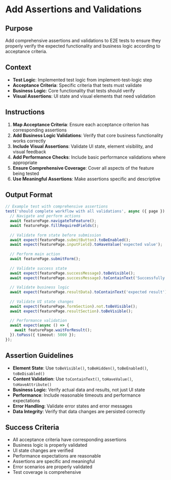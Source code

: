 # Add Assertions and Validations

## Purpose
Add comprehensive assertions and validations to E2E tests to ensure they properly verify the expected functionality and business logic according to acceptance criteria.

## Context
- **Test Logic**: Implemented test logic from implement-test-logic step
- **Acceptance Criteria**: Specific criteria that tests must validate
- **Business Logic**: Core functionality that tests should verify
- **Visual Assertions**: UI state and visual elements that need validation

## Instructions
1. **Map Acceptance Criteria**: Ensure each acceptance criterion has corresponding assertions
2. **Add Business Logic Validations**: Verify that core business functionality works correctly
3. **Include Visual Assertions**: Validate UI state, element visibility, and visual feedback
4. **Add Performance Checks**: Include basic performance validations where appropriate
5. **Ensure Comprehensive Coverage**: Cover all aspects of the feature being tested
6. **Use Meaningful Assertions**: Make assertions specific and descriptive

## Output Format
```typescript
// Example test with comprehensive assertions
test('should complete workflow with all validations', async ({ page }) => {
  // Navigate and perform actions
  await featurePage.navigateToFeature();
  await featurePage.fillRequiredFields();
  
  // Validate form state before submission
  await expect(featurePage.submitButton).toBeEnabled();
  await expect(featurePage.inputField).toHaveValue('expected value');
  
  // Perform main action
  await featurePage.submitForm();
  
  // Validate success state
  await expect(featurePage.successMessage).toBeVisible();
  await expect(featurePage.successMessage).toContainText('Successfully completed');
  
  // Validate business logic
  await expect(featurePage.resultData).toContainText('expected result');
  
  // Validate UI state changes
  await expect(featurePage.formSection).not.toBeVisible();
  await expect(featurePage.resultSection).toBeVisible();
  
  // Performance validation
  await expect(async () => {
    await featurePage.waitForResult();
  }).toPass({ timeout: 5000 });
});
```

## Assertion Guidelines
- **Element State**: Use `toBeVisible()`, `toBeHidden()`, `toBeEnabled()`, `toBeDisabled()`
- **Content Validation**: Use `toContainText()`, `toHaveValue()`, `toHaveAttribute()`
- **Business Logic**: Verify actual data and results, not just UI state
- **Performance**: Include reasonable timeouts and performance expectations
- **Error Handling**: Validate error states and error messages
- **Data Integrity**: Verify that data changes are persisted correctly

## Success Criteria
- All acceptance criteria have corresponding assertions
- Business logic is properly validated
- UI state changes are verified
- Performance expectations are reasonable
- Assertions are specific and meaningful
- Error scenarios are properly validated
- Test coverage is comprehensive
